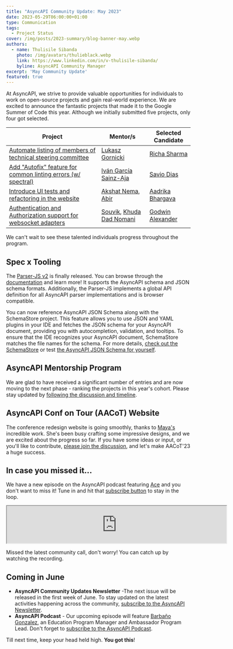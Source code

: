 ```yaml
---
title: "AsyncAPI Community Update: May 2023"
date: 2023-05-29T06:00:00+01:00
type: Communication
tags:
  - Project Status
cover: /img/posts/2023-summary/blog-banner-may.webp
authors:
  - name: Thulisile Sibanda
    photo: /img/avatars/thulieblack.webp
    link: https://www.linkedin.com/in/v-thulisile-sibanda/
    byline: AsyncAPI Community Manager
excerpt: 'May Community Update'
featured: true
---
```


At AsyncAPI, we strive to provide valuable opportunities for individuals to work on open-source projects and gain real-world experience. 
We are excited to announce the fantastic projects that made it to the Google Summer of Code this year. Although we initially submitted five projects, only four got selected. 

| Project  | Mentor/s | Selected Candidate |
| --- | --- | --- |
[Automate listing of members of technical steering committee](https://github.com/asyncapi/.github/issues/210) | [Lukasz Gornicki](https://github.com/derberg) | [Richa Sharma](https://github.com/14Richa) 
[Add "Autofix" feature for common linting errors (w/ spectral)](https://github.com/asyncapi/vs-asyncapi-preview/issues/160) | [Iván García Sainz-Aja](https://github.com/ivangsa) | [Savio Dias](https://github.com/Savio629)
[Introduce UI tests and refactoring in the website](https://github.com/asyncapi/website/issues/1090) | [Akshat Nema](https://github.com/akshatnema), [Abir](https://github.com/imabp) | [Aadrika Bhargava](https://github.com/reachaadrika)
[Authentication and Authorization support for websocket adapters](https://github.com/asyncapi/glee/issues/377) | [Souvik](https://github.com/Souvikns), [Khuda Dad Nomani](https://github.com/KhudaDad414) | [Godwin Alexander](https://github.com/oviecodes)

We can't wait to see these talented individuals progress throughout the program.

## Spec x Tooling
The [Parser-JS v2](https://github.com/asyncapi/parser-js) is finally released. You can browse through the [documentation](https://github.com/asyncapi/parser-js#api-documentation) and learn more! It supports the AsyncAPI schema and JSON schema formats. Additionally, the Parser-JS implements a global API definition for all AsyncAPI parser implementations and is browser compatible.

You can now reference AsyncAPI JSON Schema along with the SchemaStore project. This feature allows you to use JSON and YAML plugins in your IDE and fetches the JSON schema for your AsyncAPI document, providing you with autocompletion, validation, and tooltips. To ensure that the IDE recognizes your AsyncAPI document, SchemaStore matches the file names for the schema. For more details, [check out the SchemaStore](https://github.com/SchemaStore/schemastore) or test [the AsyncAPI JSON Schema for yourself](https://github.com/asyncapi/spec-json-schemas).

## AsyncAPI Mentorship Program
We are glad to have received a significant number of entries and are now moving to the next phase - ranking the projects in this year's cohort. Please stay updated by [following the discussion and timeline](https://github.com/orgs/asyncapi/discussions/689).

## AsyncAPI Conf on Tour (AACoT) Website
The conference redesign website is going smoothly, thanks to [Maya's](https://www.linkedin.com/in/aishatmuibudeen/) incredible work. She's been busy crafting some impressive designs, and we are excited about the progress so far. If you have some ideas or input, or you'll like to contribute, [please join the discussion](https://github.com/orgs/asyncapi/discussions/662), and let's make AACoT'23 a huge success.

## In case you missed it...
We have a new episode on the AsyncAPI podcast featuring [Ace](https://www.linkedin.com/in/acebuild/) and you don't want to miss it! Tune in and hit that [subscribe button](https://open.spotify.com/show/73BrcNwJ5ZI9ygR8nfElZi) to stay in the loop.

<iframe src="https://podcasters.spotify.com/pod/show/asyncapi/embed/episodes/Lets-learn-more-about-Ace-Azeez-Elegbede-e2345ie" height="102px" width="600px" scrolling="no"></iframe>

Missed the latest community call, don't worry! You can catch up by watching the recording.

<YouTube id="l9Tp5eMTol4" />

## Coming in June
- **AsyncAPI Community Updates Newsletter** -The next issue will be released in the first week of June. To stay updated on the latest activities happening across the community, [subscribe to the AsyncAPI Newsletter](https://www.asyncapi.com/newsletter).
- **AsyncAPI Podcast** - Our upcoming episode will feature [Barbaño Gonzalez](https://www.linkedin.com/in/barbano-gonzalez-moreno), an Education Program Manager and Ambassador Program Lead. Don't forget to [subscribe to the AsyncAPI Podcast](https://open.spotify.com/show/73BrcNwJ5ZI9ygR8nfElZi).

Till next time, keep your head held high. **You got this**!